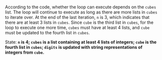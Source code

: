 According to the code, whether the loop can execute depends on the `cubes` list. The loop will continue to execute as long as there are more lists in `cubes` to iterate over. At the end of the last iteration, `n` is 3, which indicates that there are at least 3 lists in `cubes`. Since `cube` is the third list in `cubes`, for the loop to execute one more time, `cubes` must have at least 4 lists, and `cube` must be updated to the fourth list in `cubes`.

State: **`n` is 4; `cubes` is a list containing at least 4 lists of integers; `cube` is the fourth list in `cubes`; `digits` is updated with string representations of integers from `cube`.**